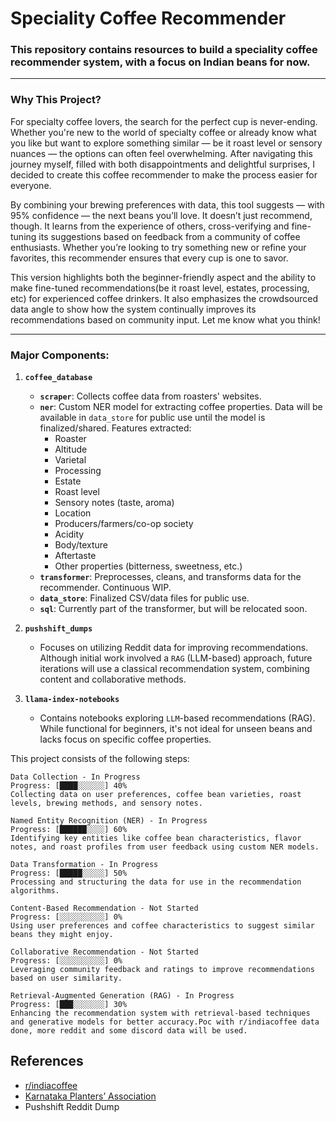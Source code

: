 # Speciality Coffee Recommender

### This repository contains resources to build a speciality coffee recommender system, with a focus on Indian beans for now.

---

### Why This Project?

For specialty coffee lovers, the search for the perfect cup is never-ending. Whether you're new to the world of specialty coffee or already know what you like but want to explore something similar — be it roast level or sensory nuances — the options can often feel overwhelming. After navigating this journey myself, filled with both disappointments and delightful surprises, I decided to create this coffee recommender to make the process easier for everyone.

By combining your brewing preferences with data, this tool suggests — with 95% confidence — the next beans you’ll love. It doesn’t just recommend, though. It learns from the experience of others, cross-verifying and fine-tuning its suggestions based on feedback from a community of coffee enthusiasts. Whether you’re looking to try something new or refine your favorites, this recommender ensures that every cup is one to savor.

This version highlights both the beginner-friendly aspect and the ability to make fine-tuned recommendations(be it roast level, estates, processing, etc) for experienced coffee drinkers. It also emphasizes the crowdsourced data angle to show how the system continually improves its recommendations based on community input. Let me know what you think!

---

### Major Components:

1. **`coffee_database`**
    - **`scraper`**: Collects coffee data from roasters' websites.
    - **`ner`**: Custom NER model for extracting coffee properties. Data will be available in `data_store` for public use until the model is finalized/shared. Features extracted:
        - Roaster
        - Altitude
        - Varietal
        - Processing
        - Estate
        - Roast level
        - Sensory notes (taste, aroma)
        - Location
        - Producers/farmers/co-op society
        - Acidity
        - Body/texture
        - Aftertaste
        - Other properties (bitterness, sweetness, etc.)
    - **`transformer`**: Preprocesses, cleans, and transforms data for the recommender. Continuous WIP.
    - **`data_store`**: Finalized CSV/data files for public use.
    - **`sql`**: Currently part of the transformer, but will be relocated soon.

2. **`pushshift_dumps`**
    - Focuses on utilizing Reddit data for improving recommendations. Although initial work involved a `RAG` (LLM-based) approach, future iterations will use a classical recommendation system, combining content and collaborative methods.
  
3. **`llama-index-notebooks`**
    - Contains notebooks exploring `LLM`-based recommendations (RAG). While functional for beginners, it's not ideal for unseen beans and lacks focus on specific coffee properties.
  
This project consists of the following steps:

    Data Collection - In Progress
    Progress: [████░░░░░░] 40%
    Collecting data on user preferences, coffee bean varieties, roast levels, brewing methods, and sensory notes.

    Named Entity Recognition (NER) - In Progress
    Progress: [██████░░░░] 60%
    Identifying key entities like coffee bean characteristics, flavor notes, and roast profiles from user feedback using custom NER models.

    Data Transformation - In Progress
    Progress: [█████░░░░░] 50%
    Processing and structuring the data for use in the recommendation algorithms.

    Content-Based Recommendation - Not Started
    Progress: [░░░░░░░░░░] 0%
    Using user preferences and coffee characteristics to suggest similar beans they might enjoy.

    Collaborative Recommendation - Not Started
    Progress: [░░░░░░░░░░] 0%
    Leveraging community feedback and ratings to improve recommendations based on user similarity.

    Retrieval-Augmented Generation (RAG) - In Progress
    Progress: [███░░░░░░░] 30%
    Enhancing the recommendation system with retrieval-based techniques and generative models for better accuracy.Poc with r/indiacoffee data done, more reddit and some discord data will be used.


## References
* [r/indiacoffee](https://www.reddit.com/r/IndiaCoffee)
* [Karnataka Planters’ Association](https://kpa.org.in)
* Pushshift Reddit Dump
